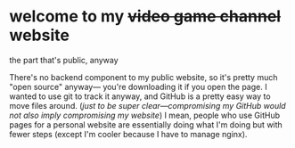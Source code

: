 # welcome to my ~~video game channel~~ website
the part that's public, anyway

There's no backend component to my public website, so it's pretty much "open source" anyway—
you're downloading it if you open the page.
I wanted to use git to track it anyway, and GitHub is a pretty easy way to move files around.
(*just to be super clear—compromising my GitHub would not also imply compromising
my website*)
I mean, people who use GitHub pages for a personal website are essentially doing what I'm doing but
with fewer steps
(except I'm cooler because I have to manage nginx).

